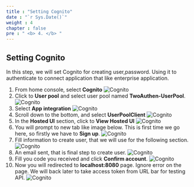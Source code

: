 ```yaml
---
title : "Setting Cognito"
date : "`r Sys.Date()`"
weight : 4
chapter : false
pre : " <b> 4. </b> "
---
```


## Setting Cognito

In this step, we will set Cognito for creating user,password. Using it to authenticate to connect application that like enterprise application.


1. From home console, select **Cognito** 
![Cognito](/images/3Cognito/1.png)
2. Click to **User pool** and select user pool named **TwoAuthen-UserPool**.
![Cognito](/images/3Cognito/2.png)
3. Select **App integration**
![Cognito](/images/3Cognito/3.png)
4. Scroll down to the bottom, and select **UserPoolClient**
![Cognito](/images/3Cognito/4.png)
5. In the **Hosted UI** section, click to **View Hosted UI**
![Cognito](/images/3Cognito/5.png)
6. You will prompt to new tab like image below. This is first time we go here, so firstly we have to **Sign up**.
![Cognito](/images/3Cognito/6.png)
7. Fill information to create user, that we will use for the following section.
![Cognito](/images/3Cognito/7.png)
8. An email sent, that is final step to create user.
![Cognito](/images/3Cognito/8.png)
9. Fill you code you received and click **Confirm account**.
![Cognito](/images/3Cognito/9.png)
10. Now you will redirected to **localhost:8080** page. Ignore error on the page. We will back later to take access token from URL bar for testing API.
![Cognito](/images/3Cognito/10.png)


